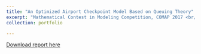 ```yaml
---
title: "An Optimized Airport Checkpoint Model Based on Queuing Theory"
excerpt: "Mathematical Contest in Modeling Competition, COMAP 2017 <br/><img src='/images/500x300.png'>"
collection: portfolio

---
```


<!---
This is an item in your portfolio. It can be have images or nice text. If you name the file .md, it will be parsed as markdown. If you name the file .html, it will be parsed as HTML. 
--->

[Download report here](http://changshiraine.github.io/files/COMAP.pdf)
